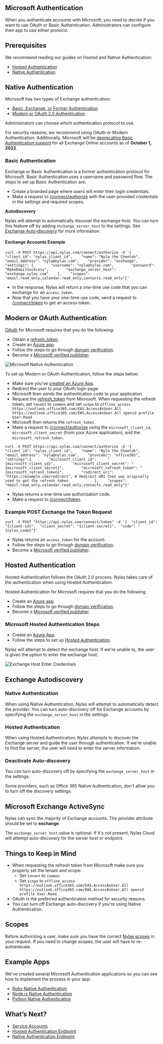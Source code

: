 ## Microsoft Authentication

When you authenticate accounts with Microsoft, you need to decide if you want to use OAuth or Basic Authentication. Administrators can configure their app to use either protocol.

## Prerequisites[](https://developer.nylas.com/docs/the-basics/provider-guides/microsoft/microsoft-authentication/#prerequisites)

We recommend reading our guides on Hosted and Native Authentication:

-   [Hosted Authentication](https://developer.nylas.com/docs/the-basics/authentication/hosted-authentication)
-   [Native Authentication](https://developer.nylas.com/docs/the-basics/authentication/native-authentication)

## Native Authentication[](https://developer.nylas.com/docs/the-basics/provider-guides/microsoft/microsoft-authentication/#native-authentication)

Microsoft has two types of Exchange authentication:

-   [Basic, Exchange, or Former Authentication](https://developer.nylas.com/docs/the-basics/provider-guides/microsoft/microsoft-authentication/#basic-authentication)
-   [Modern or OAuth 2.0 Authentication](https://developer.nylas.com/docs/the-basics/provider-guides/microsoft/microsoft-authentication/#modern-or-oauth-authentication)

Administrators can choose which authentication protocol to use.

For security reasons, we recommend using OAuth or Modern Authentication. Additionally, Microsoft will be [deprecating Basic Authentication support](https://techcommunity.microsoft.com/t5/exchange-team-blog/basic-authentication-and-exchange-online-september-2021-update/ba-p/2772210) for all Exchange Online accounts as of **October 1, 2022**.

### Basic Authentication[](https://developer.nylas.com/docs/the-basics/provider-guides/microsoft/microsoft-authentication/#basic-authentication)

Exchange or Basic Authentication is a former authentication protocol for Microsoft. Basic Authentication uses a username and password flow. The steps to set up Basic Authentication are:

-   Create a branded page where users will enter their login credentials.
-   Make a request to [/connect/authorize](https://developer.nylas.com/docs/api/#post/connect/authorize) with the user-provided credentials in the settings and required scopes.

**Autodiscovery**

Nylas will attempt to automatically discover the exchange host. You can turn this feature off by adding `exchange_server_host` to the settings. See [Exchange Auto-discovery](https://developer.nylas.com/docs/the-basics/provider-guides/microsoft/exchange-auto-discovery/) for more information.

#### Exchange Accounts Example[](https://developer.nylas.com/docs/the-basics/provider-guides/microsoft/microsoft-authentication/#exchange-accounts-example)

```
curl -X POST https://api.nylas.com/connect/authorize -d '{    "client_id": "nylas_client_id",    "name": "Nyla the Cheetah",    "email_address": "nyla@nylas.com",    "provider": "exchange",    "settings": {        "username": "nyla@nylas.com",        "password": "MakeEmailSuckLess",        "exchange_server_host": "exchange.nylas.com"    },    "scopes": "email.read_only,calendar.read_only,contacts.read_only"}'   
```

-   In the response, Nylas will return a one-time use code that you can exchange for an `access_token`.
-   Now that you have your one-time use code, send a request to [/connect/token](https://developer.nylas.com/docs/api/#post/connect/token) to get an access token.

## Modern or OAuth Authentication[](https://developer.nylas.com/docs/the-basics/provider-guides/microsoft/microsoft-authentication/#modern-or-oauth-authentication)

[OAuth](https://docs.microsoft.com/en-us/microsoft-365/enterprise/hybrid-modern-auth-overview?view=o365-worldwide#what-is-modern-authentication) for Microsoft requires that you do the following:

-   Obtain a [refresh\_token](https://docs.microsoft.com/en-us/azure/active-directory/develop/v2-oauth2-auth-code-flow).
-   Create an [Azure app](https://developer.nylas.com/docs/the-basics/provider-guides/microsoft/create-azure-app/).
-   Follow the steps to go through [domain verification](https://docs.microsoft.com/en-us/microsoft-365/admin/setup/add-domain?view=o365-worldwide).
-   Become a [Microsoft verified publisher](https://docs.microsoft.com/en-us/azure/active-directory/develop/publisher-verification-overview#benefits).

![Microsoft Native Authentication](https://nylas-static-assets.s3-us-west-2.amazonaws.com/public-documentation/microsofit_oauth.png)

To set up Modern or OAuth Authentication, follow the steps below:

-   Make sure you've [created an Azure App](https://developer.nylas.com/docs/the-basics/provider-guides/microsoft/create-azure-app/).
-   Redirect the user to your OAuth login page.
-   Microsoft then sends the authentication code to your application.
-   Request the [refresh\_token](https://docs.microsoft.com/en-us/azure/active-directory/develop/v2-oauth2-auth-code-flow) from Microsoft. When requesting the refresh token, set `tenant` to `common` and set `scope` to `offline_access https://outlook.office365.com/EAS.AccessAsUser.All https://outlook.office365.com/EWS.AccessAsUser.All openid profile User.Read`
-   Microsoft then returns the `refresh_token`.
-   Make a request to [/connect/authorize](https://developer.nylas.com/docs/api/#post/connect/authorize) using the `microsoft_client_id`, `microsoft_client_secret` (from your Azure application), and the `microsoft_refresh_token`.

```
curl -X POST https://api.nylas.com/connect/authorize -d '{     "client_id": "nylas_client_id",    "name": "Nyla the Cheetah",    "email_address": "nyla@nylas.com",    "provider": "office365",    "settings":{        "microsoft_client_id":     "{microsoft_client_id}",        "microsoft_client_secret": "{microsoft_client_secret}",        "microsoft_refresh_token": "{microsoft_refresh_token}",        "redirect_uri":            "https://example.com/redirect", # Redirect URI that was originally used to get the refresh token            },    "scopes": "email.read_only,calendar.read_only,contacts.read_only"}'   
```

-   Nylas returns a one-time use authorization code.
-   Make a request to [/connect/token](https://developer.nylas.com/docs/api/#post/connect/token).

### Example POST Exchange the Token Request[](https://developer.nylas.com/docs/the-basics/provider-guides/microsoft/microsoft-authentication/#example-post-exchange-the-token-request)

```
curl -X POST "https://api.nylas.com/connect/token" -d '{  "client_id": "{client-id}",  "client_secret": "{client-secret}",  "code": "{nylas_code}"}'   
```

-   Nylas returns an `access_token` for the account.
-   Follow the steps to go through [domain verification](https://docs.microsoft.com/en-us/microsoft-365/admin/setup/add-domain?view=o365-worldwide).
-   Become a [Microsoft verified publisher](https://docs.microsoft.com/en-us/azure/active-directory/develop/publisher-verification-overview#benefits).

## Hosted Authentication[](https://developer.nylas.com/docs/the-basics/provider-guides/microsoft/microsoft-authentication/#hosted-authentication)

Hosted Authentication follows the OAuth 2.0 process. Nylas takes care of the authentication when using Hosted Authentication.

Hosted Authentication for Microsoft requires that you do the following:

-   Create an [Azure app](https://developer.nylas.com/docs/the-basics/provider-guides/microsoft/create-azure-app/).
-   Follow the steps to go through [domain verification](https://docs.microsoft.com/en-us/microsoft-365/admin/setup/add-domain?view=o365-worldwide).
-   Become a [Microsoft verified publisher](https://docs.microsoft.com/en-us/azure/active-directory/develop/publisher-verification-overview#benefits).

### Microsoft Hosted Authentication Steps[](https://developer.nylas.com/docs/the-basics/provider-guides/microsoft/microsoft-authentication/#microsoft-hosted-authentication-steps)

-   Create an [Azure App](https://developer.nylas.com/docs/the-basics/provider-guides/microsoft/create-azure-app/).
-   Follow the steps to set up [Hosted Authentication](https://developer.nylas.com/docs/the-basics/authentication/hosted-authentication).

Nylas will attempt to detect the exchange host. If we're unable to, the user is given the option to enter the exchange host.

![Exchange Host Enter Credentials](https://nylas-static-assets.s3-us-west-2.amazonaws.com/public-documentation/exchange_host_enter_creds.png)

## Exchange Autodiscovery[](https://developer.nylas.com/docs/the-basics/provider-guides/microsoft/microsoft-authentication/#exchange-autodiscovery)

### Native Authentication[](https://developer.nylas.com/docs/the-basics/provider-guides/microsoft/microsoft-authentication/#native-authentication-1)

When using Native Authentication, Nylas will attempt to automatically detect the provider. You can turn auto-discovery off for Exchange accounts by specifying the `exchange_server_host` in the settings.

### Hosted Authentication[](https://developer.nylas.com/docs/the-basics/provider-guides/microsoft/microsoft-authentication/#hosted-authentication-1)

When using Hosted Authentication, Nylas attempts to discover the Exchange server and guide the user through authentication. If we're unable to find the server, the user will need to enter the server information.

### Deactivate Auto-discovery[](https://developer.nylas.com/docs/the-basics/provider-guides/microsoft/microsoft-authentication/#deactivate-auto-discovery)

You can turn auto-discovery off by specifying the `exchange_server_host` in the settings.

Some providers, such as Office 365 Native Authentication, don't allow you to turn off the discovery settings.

## Microsoft Exchange ActiveSync[](https://developer.nylas.com/docs/the-basics/provider-guides/microsoft/microsoft-authentication/#microsoft-exchange-activesync)

Nylas can sync the majority of Exchange accounts. The provider attribute should be set to **exchange**.

The `exchange_server_host` value is optional. If it's not present, Nylas Cloud will attempt auto-discovery for the server host or endpoint.

## Things to Keep in Mind[](https://developer.nylas.com/docs/the-basics/provider-guides/microsoft/microsoft-authentication/#things-to-keep-in-mind)

-   When requesting the refresh token from Microsoft make sure you properly set the tenant and scope:
    -   Set `tenant` to `common`
    -   Set `scope` to `offline_access https://outlook.office365.com/EAS.AccessAsUser.All https://outlook.office365.com/EWS.AccessAsUser.All openid profile User.Read`
-   OAuth is the preferred authentication method for security reasons.
-   You can turn off Exchange auto-discovery if you're using Native Authentication.

## Scopes[](https://developer.nylas.com/docs/the-basics/provider-guides/microsoft/microsoft-authentication/#scopes)

Before authorizing a user, make sure you have the correct [Nylas scopes](https://developer.nylas.com/docs/the-basics/authentication/authentication-scopes/) in your request. If you need to change scopes, the user will have to re-authenticate.

## Example Apps[](https://developer.nylas.com/docs/the-basics/provider-guides/microsoft/microsoft-authentication/#example-apps)

We've created several Microsoft Authentication applications so you can see how to implement the process in your app:

-   [Ruby Native Authentication](https://github.com/nylas/nylas-ruby/tree/main/examples/authentication)
-   [Node.js Native Authentication](https://github.com/nylas/nylas-nodejs/tree/main/example)
-   [Python Native Authentication](https://github.com/nylas/nylas-python/tree/master/examples/native-authentication-gmail)

## What’s Next?[](https://developer.nylas.com/docs/the-basics/provider-guides/microsoft/microsoft-authentication/#whats-next)

-   [Service Accounts](https://developer.nylas.com/docs/the-basics/provider-guides/microsoft/office-365-service-accounts/)
-   [Hosted Authentication Endpoint](https://developer.nylas.com/docs/api/#tag--Hosted-Authentication)
-   [Native Authentication Endpoint](https://developer.nylas.com/docs/api/#tag--Native-Authentication)